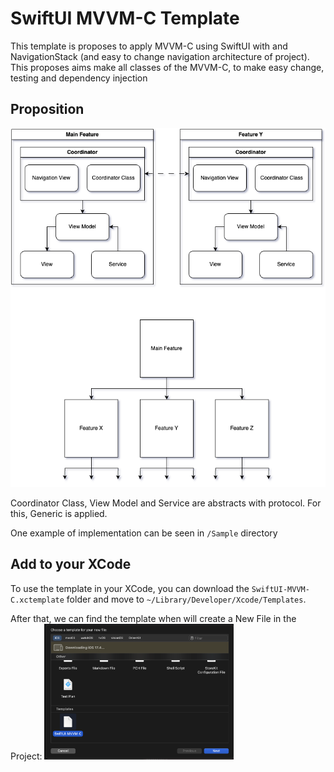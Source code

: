 # SwiftUI MVVM-C Template

This template is proposes to apply MVVM-C using SwiftUI with and NavigationStack (and easy to change navigation architecture of project). This proposes aims make all classes of the MVVM-C, to make easy change, testing and dependency injection

## Proposition

![Workflow](./images/diagram.png)

Coordinator Class, View Model and Service are abstracts with protocol. For this, Generic is applied.

One example of implementation can be seen in `/Sample` directory

## Add to your XCode

To use the template in your XCode, you can download the `SwiftUI-MVVM-C.xctemplate` folder and move to `~/Library/Developer/Xcode/Templates`.

After that, we can find the template when will create a New File in the Project:
<img src="./images/xcodeNewFile.png" width="60%"/>



